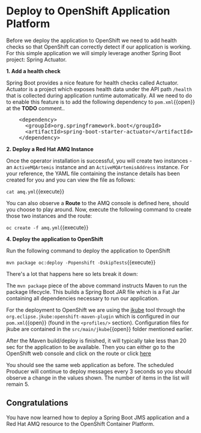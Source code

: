 # Deploy to OpenShift Application Platform

Before we deploy the application to OpenShift we need to add health checks so that OpenShift can correctly detect if our application is working. For this simple application we will simply leverage another Spring Boot project: Spring Actuator.

**1. Add a health check**

Spring Boot provides a nice feature for health checks called Actuator. Actuator is a project which exposes health data under the API path `/health` that is collected during application runtime automatically. All we need to do to enable this feature is to add the following dependency to ``pom.xml``{{open}} at the **TODO** comment..

<pre class="file" data-filename="pom.xml" data-target="insert" data-marker="<!-- TODO: Add Actuator dependency here -->">
    &lt;dependency&gt;
      &lt;groupId&gt;org.springframework.boot&lt;/groupId&gt;
      &lt;artifactId&gt;spring-boot-starter-actuator&lt;/artifactId&gt;
    &lt;/dependency&gt;
</pre>

**2. Deploy a Red Hat AMQ Instance**

Once the operator installation is successful, you will create two instances - an `ActiveMQArtemis` instance and an `ActiveMQArtemisAddress` instance. For your reference, the YAML file containing the instance details has been created for you and you can view the file as follows:

``cat amq.yml``{{execute}}

You can also observe a **Route** to the AMQ console is defined here, should you choose to play around. Now, execute the following command to create those two instances and the route:

``oc create -f amq.yml``{{execute}}

**4. Deploy the application to OpenShift**

Run the following command to deploy the application to OpenShift

``mvn package oc:deploy -Popenshift -DskipTests``{{execute}}

There's a lot that happens here so lets break it down:

The `mvn package` piece of the above command instructs Maven to run the package lifecycle. This builds a Spring Boot JAR file which is a Fat Jar containing all dependencies necessary to run our application.

For the deployment to OpenShift we are using the [jkube](https://www.eclipse.org/jkube) tool through the `org.eclipse.jkube:openshift-maven-plugin` which is configured in our ``pom.xml``{{open}} (found in the `<profiles/>` section). Configuration files for jkube are contained in the ``src/main/jkube``{{open}} folder mentioned earlier.

After the Maven build/deploy is finished, it will typically take less than 20 sec for the application to be available. Then you can either go to the OpenShift web console and click on the route or click [here](http://spring-messaging-training-dev.[[HOST_SUBDOMAIN]]-80-[[KATACODA_HOST]].environments.katacoda.com)

You should see the same web application as before. The scheduled Producer will continue to deploy messages every 3 seconds so you should observe a change in the values shown. The number of items in the list will remain 5. 

## Congratulations

You have now learned how to deploy a Spring Boot JMS application and a Red Hat AMQ resource to the OpenShift Container Platform.
